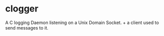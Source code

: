 # clogger
A C logging Daemon listening on a Unix Domain Socket. + a client used to send messages to it.
